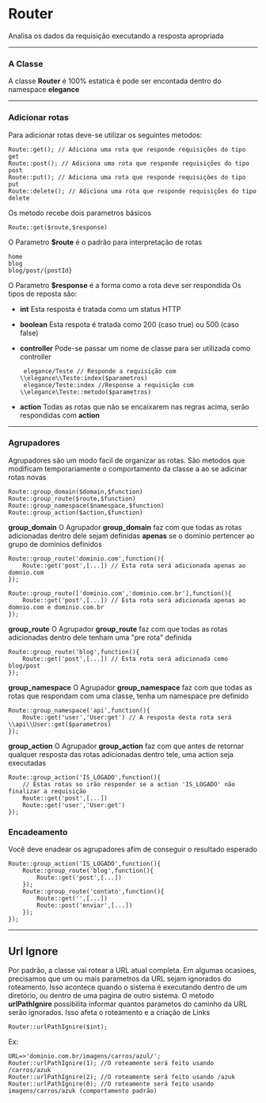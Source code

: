 # Router
Analisa os dados da requisição executando a resposta apropriada

---

### A Classe

A classe **Router** é 100% estatica é pode ser encontada dentro do namespace **elegance**

---

### Adicionar rotas
Para adicionar rotas deve-se utilizar os seguintes metodos:

    Route::get(); // Adiciona uma rota que responde requisições do tipo get
    Route::post(); // Adiciona uma rota que responde requisições do tipo post
    Route::put(); // Adiciona uma rota que responde requisições do tipo put
    Route::delete(); // Adiciona uma rota que responde requisições do tipo delete

Os metodo recebe dois parametros básicos

    Route::get($route,$response)

O Parametro **$route** é o padrão para interpretação de rotas 

    home
    blog
    blog/post/{postId}

O Parametro **$response** é a forma como a rota deve ser respondida
Os tipos de reposta são:

 - **int**
    Esta resposta é tratada como um status HTTP
 - **boolean**
    Esta respota é tratada como 200 (caso true) ou 500 (caso false)
 - **controller**
    Pode-se passar um nome de classe para ser utilizada como controller

        elegance/Teste // Responde a requisição com \\elegance\\Teste:index($parametros)
        elegance/Teste:index //Response a requisição com \\elegance\Teste::metodo($parametros)
 - **action**
    Todas as rotas que não se encaixarem nas regras acima, serão respondidas com **action**

---

### Agrupadores

Agrupadores são um modo facil de organizar as rotas. São metodos que modificam temporariamente o comportamento da classe a ao se adicinar rotas novas

    Route::group_domain($domain,$function)
    Route::group_route($route,$function)
    Route::group_namespace($namespace,$function)
    Route::group_action($action,$function)

**group_domain**
    O Agrupador **group_domain** faz com que todas as rotas adicionadas dentro dele sejam definidas **apenas** se o dominio pertencer ao grupo de dominios definidos

    Route::group_route('dominio.com',function(){
        Route::get('post',[...]) // Esta rota será adicionada apenas ao domnio.com
    });
    
    Route::group_route(['dominio.com','dominio.com.br'],function(){
        Route::get('post',[...]) // Esta rota será adicionada apenas ao domnio.com e dominio.com.br
    });

**group_route**
    O Agrupador **group_route** faz com que todas as rotas adicionadas dentro dele tenham uma "pre rota" definida

    Route::group_route('blog',function(){
        Route::get('post',[...]) // Esta rota será adicionada como blog/post
    });
    
**group_namespace**
    O Agrupador **group_namespace** faz com que todas as rotas que respondam com uma classe, tenha um namespace pre definido

    Route::group_namespace('api',function(){
        Route::get('user','User:get') // A resposta desta rota será \\api\\User::get($parametros)
    });
    
**group_action**
    O Agrupador **group_action** faz com que antes de retornar qualquer resposta das rotas adicionadas dentro tele, uma action seja executadas

    Route::group_action('IS_LOGADO',function(){
        // Estas rotas so irão responder se a action 'IS_LOGADO' não finalizar a requisição 
        Route::get('post',[...]) 
        Route::get('user','User:get')
    });
    
### Encadeamento

Você deve enadear os agrupadores afim de conseguir o resultado esperado

    Route::group_action('IS_LOGADO',function(){
        Route::group_route('blog',function(){
            Route::get('post',[...])
        });
        Route::group_route('contato',function(){
            Route::get('',[...])
            Route::post('enviar',[...])
        });
    });

---

## Url Ignore
Por padrão, a classe vai rotear a URL atual completa. 
Em algumas ocasioes, precisamos que um ou mais parametros da URL sejam ignorados do roteamento.
Isso acontece quando o sistema é executando dentro de um diretório, ou dentro de uma pagina de outro sistema.
O metodo **urlPathIgnire** possibilita informar quantos parametos do caminho da URL serão ignorados. Isso afeta o roteamento e a criação de Links

    Router::urlPathIgnire($int);

Ex:

    URL=>'dominio.com.br/imagens/carros/azul/';
    Router::urlPathIgnire(1); //O roteamente será feito usando /carros/azuk
    Router::urlPathIgnire(2); //O roteamente será feito usando /azuk
    Router::urlPathIgnire(0); //O roteamente será feito usando imagens/carros/azuk (comportamento padrão)